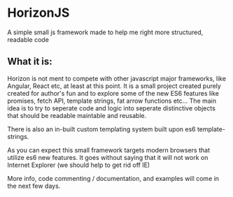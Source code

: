 # HorizonJS
A simple small js framework made to help me right more structured, readable code

## What it is:
Horizon is not ment to compete with other javascript major frameworks, like Angular, React etc, at least at this point. It is  a small project created 
purely created for  author's fun and to explore some of the new ES6 features like promises, fetch API, template strings, fat arrow functions etc... The main idea is to try to seperate code and logic into seperate
distinctive objects that should be readable maintable and reusable. 

There is also an in-built custom templating system built upon es6
template-strings. 

As you can expect this small framework targets modern browsers that utilize es6 new features. It goes without saying that it will not work 
on Internet Explorer (we should help to get rid off IE)  

More info, code commenting / documentation, and examples will come in the next few days. 
